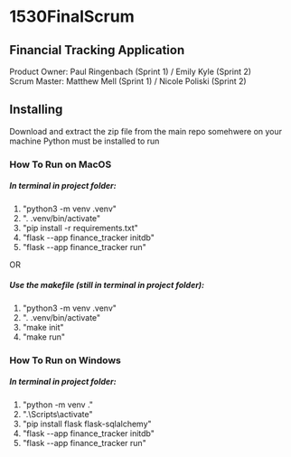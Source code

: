 # 1530FinalScrum

## Financial Tracking Application
Product Owner: Paul Ringenbach (Sprint 1) / Emily Kyle (Sprint 2)  
Scrum Master: Matthew Mell (Sprint 1) / Nicole Poliski (Sprint 2)

## Installing
Download and extract the zip file from the main repo somehwere on your machine
Python must be installed to run

### How To Run on MacOS
##### In terminal in project folder:
1. "python3 -m venv .venv"
2. ". .venv/bin/activate"
3. "pip install -r requirements.txt"
4. "flask --app finance_tracker initdb"
5. "flask --app finance_tracker run"

OR 
##### Use the makefile (still in terminal in project folder): 
1. "python3 -m venv .venv"
2. ". .venv/bin/activate"
3. "make init"
4. "make run"

### How To Run on Windows
##### In terminal in project folder:
1. "python -m venv ."
2. ".\Scripts\activate"
3. "pip install flask flask-sqlalchemy"
4. "flask --app finance_tracker initdb"
5. "flask --app finance_tracker run"

